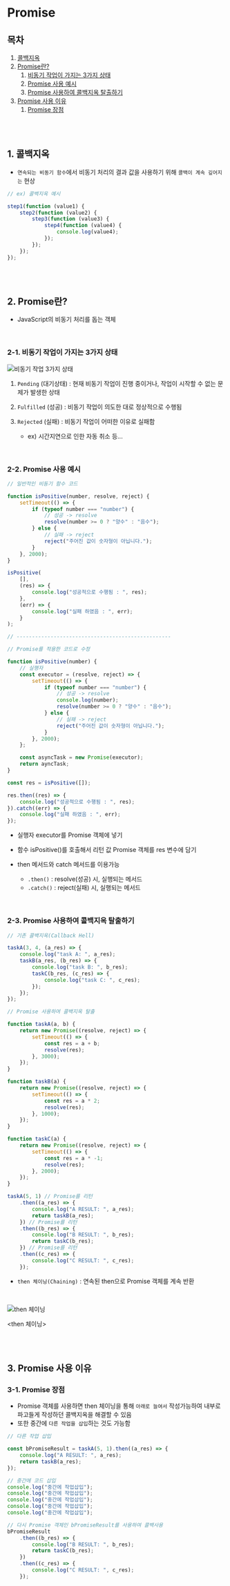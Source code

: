 # Promise

## 목차

1. [콜백지옥](#1-콜백지옥)
2. [Promise란?](#2-promise란)
    1. [비동기 작업이 가지는 3가지 상태](#2-1-비동기-작업이-가지는-3가지-상태)
    2. [Promise 사용 예시](#2-2-promise-사용-예시)
    3. [Promise 사용하여 콜백지옥 탈출하기](#2-3-promise-사용하여-콜백지옥-탈출하기)
3. [Promise 사용 이유](#3-promise-사용-이유)
    1. [Promise 장점](#3-1-promise-장점)

<br>
<br>

## 1. 콜백지옥

-   `연속되는 비동기 함수`에서 비동기 처리의 결과 값을 사용하기 위해 `콜백이 계속 깊어지는` 현상

```javascript
// ex) 콜백지옥 예시

step1(function (value1) {
    step2(function (value2) {
        step3(function (value3) {
            step4(function (value4) {
                console.log(value4);
            });
        });
    });
});
```

<br>
<br>

## 2. Promise란?

-   JavaScript의 비동기 처리를 돕는 객체

<br>

### 2-1. 비동기 작업이 가지는 3가지 상태

![비동기 작업 3가지 상태](../assets/img/JS_비동기_상태.png)

1.  `Pending` (대기상태) : 현재 비동기 작업이 진행 중이거나, 작업이 시작할 수 없는 문제가 발생한 상태

2.  `Fulfilled` (성공) : 비동기 작업이 의도한 대로 정상적으로 수행됨

3.  `Rejected` (실패) : 비동기 작업이 어떠한 이유로 실패함

    -   ex) 시간지연으로 인한 자동 취소 등...

<br>

### 2-2. Promise 사용 예시

```javascript
// 일반적인 비동기 함수 코드

function isPositive(number, resolve, reject) {
    setTimeout(() => {
        if (typeof number === "number") {
            // 성공 -> resolve
            resolve(number >= 0 ? "양수" : "음수");
        } else {
            // 실패 -> reject
            reject("주어진 값이 숫자형이 아닙니다.");
        }
    }, 2000);
}

isPositive(
    [],
    (res) => {
        console.log("성공적으로 수행됨 : ", res);
    },
    (err) => {
        console.log("실패 하였음 : ", err);
    }
);

// --------------------------------------------------

// Promise를 적용한 코드로 수정

function isPositive(number) {
    // 실행자
    const executor = (resolve, reject) => {
        setTimeout(() => {
            if (typeof number === "number") {
                // 성공 -> resolve
                console.log(number);
                resolve(number >= 0 ? "양수" : "음수");
            } else {
                // 실패 -> reject
                reject("주어진 값이 숫자형이 아닙니다.");
            }
        }, 2000);
    };

    const asyncTask = new Promise(executor);
    return ayncTask;
}

const res = isPositive([]);

res.then((res) => {
    console.log("성공적으로 수행됨 : ", res);
}).catch((err) => {
    console.log("실패 하였음 : ", err);
});
```

-   실행자 executor를 Promise 객체에 넣기

-   함수 isPositive()를 호출해서 리턴 값 Promise 객체를 res 변수에 담기

-   then 메서드와 catch 메서드를 이용가능
    -   `.then()` : resolve(성공) 시, 실행되는 메서드
    -   `.catch()` : reject(실패) 시, 실행되는 메서드

<br>

### 2-3. Promise 사용하여 콜백지옥 탈출하기

```javascript
// 기존 콜백지옥(Callback Hell)

taskA(3, 4, (a_res) => {
    console.log("task A: ", a_res);
    taskB(a_res, (b_res) => {
        console.log("task B: ", b_res);
        taskC(b_res, (c_res) => {
            console.log("task C: ", c_res);
        });
    });
});
```

```javascript
// Promise 사용하여 콜백지옥 탈출

function taskA(a, b) {
    return new Promise((resolve, reject) => {
        setTimeout(() => {
            const res = a + b;
            resolve(res);
        }, 3000);
    });
}

function taskB(a) {
    return new Promise((resolve, reject) => {
        setTimeout(() => {
            const res = a * 2;
            resolve(res);
        }, 1000);
    });
}

function taskC(a) {
    return new Promise((resolve, reject) => {
        setTimeout(() => {
            const res = a * -1;
            resolve(res);
        }, 2000);
    });
}

taskA(5, 1) // Promise를 리턴
    .then((a_res) => {
        console.log("A RESULT: ", a_res);
        return taskB(a_res);
    }) // Promise를 리턴
    .then((b_res) => {
        console.log("B RESULT: ", b_res);
        return taskC(b_res);
    }) // Promise를 리턴
    .then((c_res) => {
        console.log("C RESULT: ", c_res);
    });
```

-   `then 체이닝(Chaining)` : 연속된 then으로 Promise 객체를 계속 반환

<br>

![then 체이닝](../assets/img/JS_then_chaining.png)

<then 체이닝>

<br>
<br>

## 3. Promise 사용 이유

### 3-1. Promise 장점

-   Promise 객체를 사용하면 then 체이닝을 통해 `아래로 늘여서` 작성가능하여 내부로 파고들게 작성하던 콜백지옥을 해결할 수 있음
-   또한 중간에 `다른 작업을 삽입`하는 것도 가능함

```javascript
// 다른 작업 삽입

const bPromiseResult = taskA(5, 1).then((a_res) => {
    console.log("A RESULT: ", a_res);
    return taskB(a_res);
});

// 중간에 코드 삽입
console.log("중간에 작업삽입");
console.log("중간에 작업삽입");
console.log("중간에 작업삽입");
console.log("중간에 작업삽입");
console.log("중간에 작업삽입");

// 다시 Promise 객체인 bPromiseResult를 사용하여 콜백사용
bPromiseResult
    .then((b_res) => {
        console.log("B RESULT: ", b_res);
        return taskC(b_res);
    })
    .then((c_res) => {
        console.log("C RESULT: ", c_res);
    });
```
